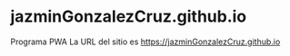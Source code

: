 # jazminGonzalezCruz.github.io
Programa PWA
La URL del sitio es 
https://jazminGonzalezCruz.github.io